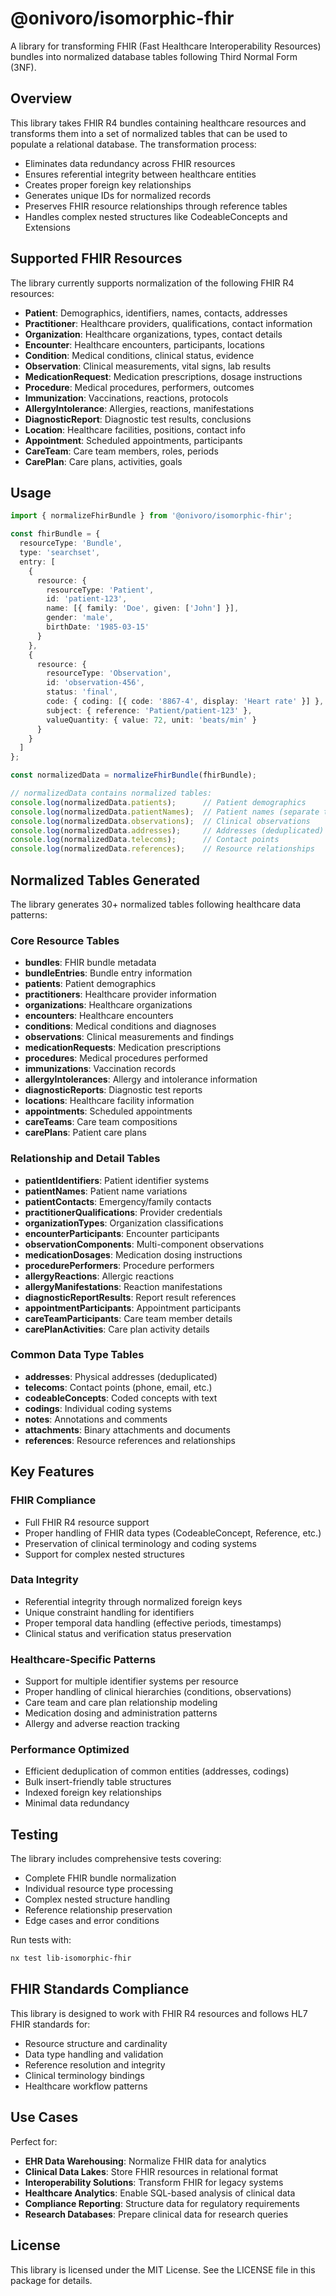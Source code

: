 # @onivoro/isomorphic-fhir

A library for transforming FHIR (Fast Healthcare Interoperability Resources) bundles into normalized database tables following Third Normal Form (3NF).

## Overview

This library takes FHIR R4 bundles containing healthcare resources and transforms them into a set of normalized tables that can be used to populate a relational database. The transformation process:

- Eliminates data redundancy across FHIR resources
- Ensures referential integrity between healthcare entities
- Creates proper foreign key relationships
- Generates unique IDs for normalized records
- Preserves FHIR resource relationships through reference tables
- Handles complex nested structures like CodeableConcepts and Extensions

## Supported FHIR Resources

The library currently supports normalization of the following FHIR R4 resources:

- **Patient**: Demographics, identifiers, names, contacts, addresses
- **Practitioner**: Healthcare providers, qualifications, contact information
- **Organization**: Healthcare organizations, types, contact details
- **Encounter**: Healthcare encounters, participants, locations
- **Condition**: Medical conditions, clinical status, evidence
- **Observation**: Clinical measurements, vital signs, lab results
- **MedicationRequest**: Medication prescriptions, dosage instructions
- **Procedure**: Medical procedures, performers, outcomes
- **Immunization**: Vaccinations, reactions, protocols
- **AllergyIntolerance**: Allergies, reactions, manifestations
- **DiagnosticReport**: Diagnostic test results, conclusions
- **Location**: Healthcare facilities, positions, contact info
- **Appointment**: Scheduled appointments, participants
- **CareTeam**: Care team members, roles, periods
- **CarePlan**: Care plans, activities, goals

## Usage

```typescript
import { normalizeFhirBundle } from '@onivoro/isomorphic-fhir';

const fhirBundle = {
  resourceType: 'Bundle',
  type: 'searchset',
  entry: [
    {
      resource: {
        resourceType: 'Patient',
        id: 'patient-123',
        name: [{ family: 'Doe', given: ['John'] }],
        gender: 'male',
        birthDate: '1985-03-15'
      }
    },
    {
      resource: {
        resourceType: 'Observation',
        id: 'observation-456',
        status: 'final',
        code: { coding: [{ code: '8867-4', display: 'Heart rate' }] },
        subject: { reference: 'Patient/patient-123' },
        valueQuantity: { value: 72, unit: 'beats/min' }
      }
    }
  ]
};

const normalizedData = normalizeFhirBundle(fhirBundle);

// normalizedData contains normalized tables:
console.log(normalizedData.patients);      // Patient demographics
console.log(normalizedData.patientNames);  // Patient names (separate table)
console.log(normalizedData.observations);  // Clinical observations
console.log(normalizedData.addresses);     // Addresses (deduplicated)
console.log(normalizedData.telecoms);      // Contact points
console.log(normalizedData.references);    // Resource relationships
```

## Normalized Tables Generated

The library generates 30+ normalized tables following healthcare data patterns:

### Core Resource Tables
- **bundles**: FHIR bundle metadata
- **bundleEntries**: Bundle entry information
- **patients**: Patient demographics
- **practitioners**: Healthcare provider information
- **organizations**: Healthcare organizations
- **encounters**: Healthcare encounters
- **conditions**: Medical conditions and diagnoses
- **observations**: Clinical measurements and findings
- **medicationRequests**: Medication prescriptions
- **procedures**: Medical procedures performed
- **immunizations**: Vaccination records
- **allergyIntolerances**: Allergy and intolerance information
- **diagnosticReports**: Diagnostic test reports
- **locations**: Healthcare facility information
- **appointments**: Scheduled appointments
- **careTeams**: Care team compositions
- **carePlans**: Patient care plans

### Relationship and Detail Tables
- **patientIdentifiers**: Patient identifier systems
- **patientNames**: Patient name variations
- **patientContacts**: Emergency/family contacts
- **practitionerQualifications**: Provider credentials
- **organizationTypes**: Organization classifications
- **encounterParticipants**: Encounter participants
- **observationComponents**: Multi-component observations
- **medicationDosages**: Medication dosing instructions
- **procedurePerformers**: Procedure performers
- **allergyReactions**: Allergic reactions
- **allergyManifestations**: Reaction manifestations
- **diagnosticReportResults**: Report result references
- **appointmentParticipants**: Appointment participants
- **careTeamParticipants**: Care team member details
- **carePlanActivities**: Care plan activity details

### Common Data Type Tables
- **addresses**: Physical addresses (deduplicated)
- **telecoms**: Contact points (phone, email, etc.)
- **codeableConcepts**: Coded concepts with text
- **codings**: Individual coding systems
- **notes**: Annotations and comments
- **attachments**: Binary attachments and documents
- **references**: Resource references and relationships

## Key Features

### FHIR Compliance
- Full FHIR R4 resource support
- Proper handling of FHIR data types (CodeableConcept, Reference, etc.)
- Preservation of clinical terminology and coding systems
- Support for complex nested structures

### Data Integrity
- Referential integrity through normalized foreign keys
- Unique constraint handling for identifiers
- Proper temporal data handling (effective periods, timestamps)
- Clinical status and verification status preservation

### Healthcare-Specific Patterns
- Support for multiple identifier systems per resource
- Proper handling of clinical hierarchies (conditions, observations)
- Care team and care plan relationship modeling
- Medication dosing and administration patterns
- Allergy and adverse reaction tracking

### Performance Optimized
- Efficient deduplication of common entities (addresses, codings)
- Bulk insert-friendly table structures
- Indexed foreign key relationships
- Minimal data redundancy

## Testing

The library includes comprehensive tests covering:
- Complete FHIR bundle normalization
- Individual resource type processing
- Complex nested structure handling
- Reference relationship preservation
- Edge cases and error conditions

Run tests with:
```bash
nx test lib-isomorphic-fhir
```

## FHIR Standards Compliance

This library is designed to work with FHIR R4 resources and follows HL7 FHIR standards for:
- Resource structure and cardinality
- Data type handling and validation
- Reference resolution and integrity
- Clinical terminology bindings
- Healthcare workflow patterns

## Use Cases

Perfect for:
- **EHR Data Warehousing**: Normalize FHIR data for analytics
- **Clinical Data Lakes**: Store FHIR resources in relational format
- **Interoperability Solutions**: Transform FHIR for legacy systems
- **Healthcare Analytics**: Enable SQL-based analysis of clinical data
- **Compliance Reporting**: Structure data for regulatory requirements
- **Research Databases**: Prepare clinical data for research queries

## License

This library is licensed under the MIT License. See the LICENSE file in this package for details.